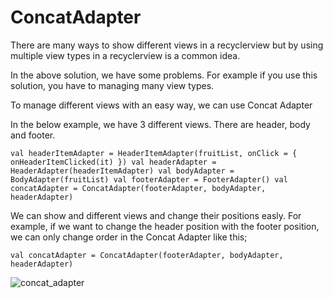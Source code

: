 # ConcatAdapter

There are many ways to show different views in a recyclerview but by using multiple view types in a recyclerview is a common idea.

In the above solution, we have some problems. For example if you use this solution, you have to managing many view types.

To manage different views with an easy way, we can use Concat Adapter

In the below example, we have 3 different views. There are header, body and footer. 

`val headerItemAdapter = HeaderItemAdapter(fruitList, onClick = { onHeaderItemClicked(it) })
val headerAdapter = HeaderAdapter(headerItemAdapter)
val bodyAdapter = BodyAdapter(fruitList)
val footerAdapter = FooterAdapter()
val concatAdapter = ConcatAdapter(footerAdapter, bodyAdapter, headerAdapter)`

We can show and different views and change their positions easly. For example, if we want to change the header position with the footer position, we can only change order in the Concat Adapter like this;

`val concatAdapter = ConcatAdapter(footerAdapter, bodyAdapter, headerAdapter)`

![concat_adapter](https://user-images.githubusercontent.com/9548399/175830586-9ffdc1c0-703a-4ceb-a6f7-56a2d2f317f0.png)
